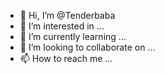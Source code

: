 - 👋 Hi, I’m @Tenderbaba
- 👀 I’m interested in ...
- 🌱 I’m currently learning ...
- 💞️ I’m looking to collaborate on ...
- 📫 How to reach me ...

<!---
Tenderbaba/Tenderbaba is a ✨ special ✨ repository because its `README.md` (this file) appears on your GitHub profile.
You can click the Preview link to take a look at your changes.
--->

